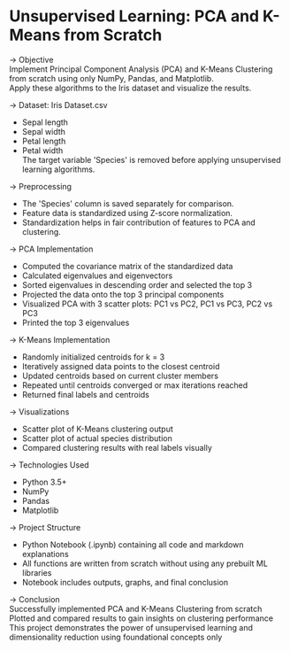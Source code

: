 # Unsupervised Learning: PCA and K-Means from Scratch

-> Objective  
Implement Principal Component Analysis (PCA) and K-Means Clustering from scratch using only NumPy, Pandas, and Matplotlib.  
Apply these algorithms to the Iris dataset and visualize the results.

-> Dataset: Iris Dataset.csv

- Sepal length  
- Sepal width  
- Petal length  
- Petal width  
The target variable 'Species' is removed before applying unsupervised learning algorithms.

-> Preprocessing  
- The 'Species' column is saved separately for comparison.  
- Feature data is standardized using Z-score normalization.  
- Standardization helps in fair contribution of features to PCA and clustering.

-> PCA Implementation  
- Computed the covariance matrix of the standardized data  
- Calculated eigenvalues and eigenvectors  
- Sorted eigenvalues in descending order and selected the top 3  
- Projected the data onto the top 3 principal components  
- Visualized PCA with 3 scatter plots: PC1 vs PC2, PC1 vs PC3, PC2 vs PC3  
- Printed the top 3 eigenvalues

-> K-Means Implementation  
- Randomly initialized centroids for k = 3  
- Iteratively assigned data points to the closest centroid  
- Updated centroids based on current cluster members  
- Repeated until centroids converged or max iterations reached  
- Returned final labels and centroids

-> Visualizations  
- Scatter plot of K-Means clustering output  
- Scatter plot of actual species distribution  
- Compared clustering results with real labels visually

-> Technologies Used  
- Python 3.5+  
- NumPy  
- Pandas  
- Matplotlib

-> Project Structure  
- Python Notebook (.ipynb) containing all code and markdown explanations  
- All functions are written from scratch without using any prebuilt ML libraries  
- Notebook includes outputs, graphs, and final conclusion

-> Conclusion  
Successfully implemented PCA and K-Means Clustering from scratch  
Plotted and compared results to gain insights on clustering performance  
This project demonstrates the power of unsupervised learning and dimensionality reduction using foundational concepts only
